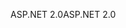 <span data-ttu-id="06b3a-101">ASP.NET 2.0</span><span class="sxs-lookup"><span data-stu-id="06b3a-101">ASP.NET 2.0</span></span>